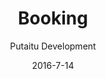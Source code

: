 ---
title: Booking
showInNav: true
sections:
    -
        template: fullHeightBanner
        button:
            target: _self
            text: 'Book os nu'
            href: '#booking'
        text: '# Skal der være fest? Baby shower? Et møde? Intet problem :)'
        backgroundImage: b66ba8f6703592bb5a2d2d01a3e18b0500db998b
    -
        template: quotes
        heading: 'Det siger kunderne'
        quotes:
            -
                text: 'Tak. Vi havde en helt fantastisk dag! Maden var meget lækker og vi nød det alle sammen. Stedet er hyggeligt og passer perfekt til en navnefest. Personalet var helt vildt søde og ret så tjekkede. Vi kunne bare læne os tilbage og nyde dagen sammen med vores gæster'
                name: 'Lone Jakobsen'
            -
                text: 'Vi havde en helt fantastisk dag! En stor del af succesen, var uden tvivl at være hos jer! Dejlig mad, hyggelig atmosfære, plads og ikke mindst jeres helt igennem behagelige og søde personale. Man fornemmede at blive hygget om!! Vores gæster var også meget imponerede over stedet og maden. Så TAK!'
                name: 'Katrine Muff Enevoldsen'
            -
                text: 'Tusind tak for skøn skøn mad og dejlige rammer for vores søns barnedåb. Vi havde en rigtig god dag og vi er fuldt ud tilfredse med maden, stedet og serviceringen. Fra gæsterne kom der også mange roser til maden. Så TUSIND tak fra os!!'
                name: 'Anne Ulrik'
            -
                text: 'Vi havde en rigtig dejlig dag, skønt sted at holde et arrangement især med børn. Lækker mad og søde piger der sørgede for det hele? Kun ros herfra og helt sikkert ikke sidste gang vi vælger at holde noget på cafeen'
                name: 'Heidi Hvam'
    -
        template: richTextSection
        text: "## Book bord\n\nVi reserverer rigtigt gerne et bord til jer. Udfyld formularen nedenfor og så vender vi tilbage med bekræftelse hurtigst muligt.\n\n[Book et bord](#booking)"
    -
        template: richTextSection
        text: "## Book mødelokale/aktivitetsrum\n\nHar du brug for et lokale til møde i boligforeningen, arbejdsmøde, mødre/fædre gruppe eller en privat fest, så prøv vores aktivitetsrum med plads til cirka 10 personer. Aktivitetsrummet har fire store borde, en stor flot tavle til at tegne på og skal I vise præsentationer eller andet media kan I bruge vores TV med mange tilslutningsmuligheder. De fire borde kan stables i tilfælde af at I gerne vil have god gulvplads.\n\n### Lokaleleje og forplejning:\n\nLeje af lokalet med faciliteter samt sort kaffe, te og isvand ad libitum, isvand. 600 kr. for 10 personer i 4 timer. Der er mulighed for at tilkøbe flere timer og deltagere.\n\n### Ekstra pakker:\n\n1.  Morgenmadspakke: tilføj lækker morgenmadstallerken for kun 50 kr. pr. person\n2.  Frokostpakke: tilføj vores lækre hjemmelavede sandwichs for kun 50 kr. pr. person\n3.  Snackpakke 1: tilføj friskbagt brød med smør og frugtfad for kun 35 kr. pr. person\n4.  Snackpakke 2: tilføj friskbagt kage for kun 25 kr. pr. person\n5.  Sodavand i forbindelse med leje af lokalet kun 20 kr. pr. flaske\n6.  Andre drikkevarer – vi kan tilbyde alle vores lækre varme og kolde drikke – ring for pris. Har du spørgsmål eller specielle ønsker, så kontakt Julia Eliasen på julia@sweetsurrender.dk."
    -
        template: buffetInfo
        heading: null
        subheading: null
        brunchText: ""
        lunchText: ""
        images:
            - 23f2ecfa4c1b5b0b4a1bdbc9d1f4755d641efbfd
            - 23f2ecfa4c1b5b0b4a1bdbc9d1f4755d641efbfd
            - 23f2ecfa4c1b5b0b4a1bdbc9d1f4755d641efbfd
    -
        template: tabbedIframes
        heading: Booking
        iframes:
            -
                tabName: Bord
                iFrameUrl: 'https://podio.com/webforms/15286468/1024618?e=true#http%3A%2F%2Fwww.sweetsurrender.dk%2Fbooking-fest%2F'
navOrder: '2'
description: null
meta:
    id: 80194a97565a3723e2c8d5c404ec87e0a67ea0ff
    parentId: ""
    language: da
date: '2016-7-14'
author: 'Putaitu Development'
permalink: /da/booking/
layout: sectionPage
---